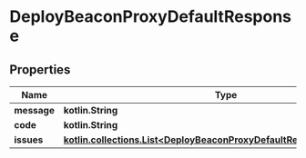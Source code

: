 
# DeployBeaconProxyDefaultResponse

## Properties
Name | Type | Description | Notes
------------ | ------------- | ------------- | -------------
**message** | **kotlin.String** |  | 
**code** | **kotlin.String** |  | 
**issues** | [**kotlin.collections.List&lt;DeployBeaconProxyDefaultResponseIssuesInner&gt;**](DeployBeaconProxyDefaultResponseIssuesInner.md) |  |  [optional]



